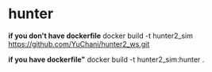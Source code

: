 # hunter


__if you don't have dockerfile__
docker build -t hunter2_sim https://github.com/YuChani/hunter2_ws.git


__if you have dockerfile"__
docker build -t hunter2_sim:hunter .

